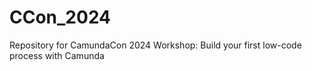 # CCon_2024
Repository for CamundaCon 2024 Workshop: Build your first low-code process with Camunda

